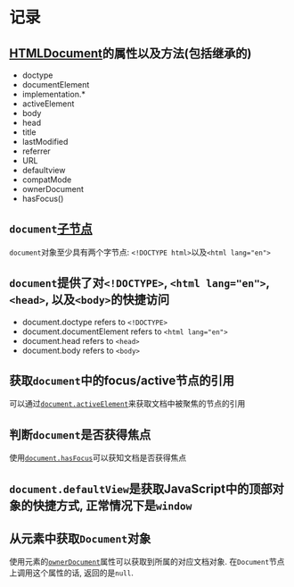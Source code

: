 # 记录

## [HTMLDocument][1]的属性以及方法(包括继承的)

- doctype
- documentElement
- implementation.*
- activeElement
- body
- head
- title
- lastModified
- referrer
- URL
- defaultview
- compatMode
- ownerDocument
- hasFocus()

## `document`[子节点][2]

`document`对象至少具有两个字节点: `<!DOCTYPE html>`以及`<html lang="en">`

## `document`提供了对`<!DOCTYPE>`, `<html lang="en">`, `<head>`, 以及`<body>`的快捷访问

- document.doctype refers to `<!DOCTYPE>`
- document.documentElement refers to `<html lang="en">`
- document.head refers to `<head>`
- document.body refers to `<body>`

## 获取`document`中的focus/active节点的引用

可以通过[`document.activeElement`][3]来获取文档中被聚焦的节点的引用

## 判断`document`是否获得焦点

使用[`document.hasFocus`][4]可以获知文档是否获得焦点

## `document.defaultView`是获取JavaScript中的顶部对象的快捷方式, 正常情况下是`window`

## 从元素中获取`Document`对象

使用元素的[`ownerDocument`][5]属性可以获取到所属的对应文档对象. 在`Document`节点上调用这个属性的话, 返回的是`null`.

[1]:    ./exec/1.html
[2]:    ./exec/2.html
[3]:    ./exec/3.html
[4]:    ./exec/4.html
[5]:    ./exec/5.html